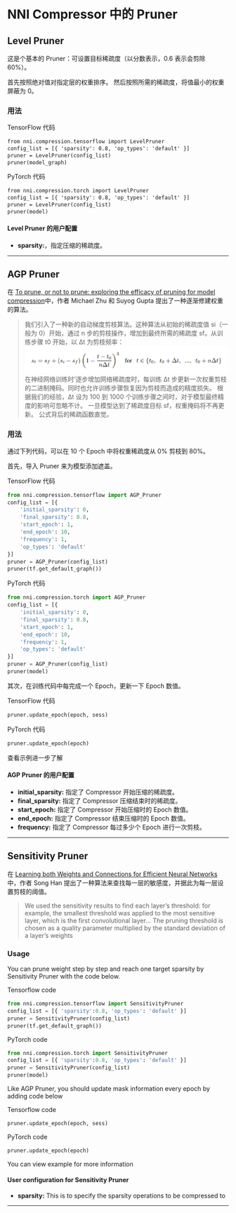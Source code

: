NNI Compressor 中的 Pruner
===

## Level Pruner

这是个基本的 Pruner：可设置目标稀疏度（以分数表示，0.6 表示会剪除 60%）。

首先按照绝对值对指定层的权重排序。 然后按照所需的稀疏度，将值最小的权重屏蔽为 0。

### 用法

TensorFlow 代码
```
from nni.compression.tensorflow import LevelPruner
config_list = [{ 'sparsity': 0.8, 'op_types': 'default' }]
pruner = LevelPruner(config_list)
pruner(model_graph)
```

PyTorch 代码
```
from nni.compression.torch import LevelPruner
config_list = [{ 'sparsity': 0.8, 'op_types': 'default' }]
pruner = LevelPruner(config_list)
pruner(model)
```

#### Level Pruner 的用户配置
* **sparsity:**，指定压缩的稀疏度。

***

## AGP Pruner
在 [To prune, or not to prune: exploring the efficacy of pruning for model compression](https://arxiv.org/abs/1710.01878)中，作者 Michael Zhu 和 Suyog Gupta 提出了一种逐渐修建权重的算法。
> 我们引入了一种新的自动梯度剪枝算法。这种算法从初始的稀疏度值 si（一般为 0）开始，通过 n 步的剪枝操作，增加到最终所需的稀疏度 sf。从训练步骤 t0 开始，以 ∆t 为剪枝频率： ![](../../img/agp_pruner.png) 在神经网络训练时‘逐步增加网络稀疏度时，每训练  ∆t 步更新一次权重剪枝的二进制掩码。同时也允许训练步骤恢复因为剪枝而造成的精度损失。 根据我们的经验，∆t 设为 100 到 1000 个训练步骤之间时，对于模型最终精度的影响可忽略不计。 一旦模型达到了稀疏度目标 sf，权重掩码将不再更新。 公式背后的稀疏函数直觉。

### 用法
通过下列代码，可以在 10 个 Epoch 中将权重稀疏度从 0% 剪枝到 80%。

首先，导入 Pruner 来为模型添加遮盖。

TensorFlow 代码
```python
from nni.compression.tensorflow import AGP_Pruner
config_list = [{
    'initial_sparsity': 0,
    'final_sparsity': 0.8,
    'start_epoch': 1,
    'end_epoch': 10,
    'frequency': 1,
    'op_types': 'default'
}]
pruner = AGP_Pruner(config_list)
pruner(tf.get_default_graph())
```
PyTorch 代码
```python
from nni.compression.torch import AGP_Pruner
config_list = [{
    'initial_sparsity': 0,
    'final_sparsity': 0.8,
    'start_epoch': 1,
    'end_epoch': 10,
    'frequency': 1,
    'op_types': 'default'
}]
pruner = AGP_Pruner(config_list)
pruner(model)
```

其次，在训练代码中每完成一个 Epoch，更新一下 Epoch 数值。

TensorFlow 代码
```python
pruner.update_epoch(epoch, sess)
```
PyTorch 代码
```python
pruner.update_epoch(epoch)
```
查看示例进一步了解

#### AGP Pruner 的用户配置
* **initial_sparsity:** 指定了 Compressor 开始压缩的稀疏度。
* **final_sparsity:** 指定了 Compressor 压缩结束时的稀疏度。
* **start_epoch:** 指定了 Compressor 开始压缩时的 Epoch 数值。
* **end_epoch:** 指定了 Compressor 结束压缩时的 Epoch 数值。
* **frequency:** 指定了 Compressor 每过多少个 Epoch 进行一次剪枝。

***

## Sensitivity Pruner
在 [Learning both Weights and Connections for Efficient Neural Networks](https://arxiv.org/abs/1506.02626) 中，作者 Song Han 提出了一种算法来查找每一层的敏感度，并据此为每一层设置剪枝的阈值。
> We used the sensitivity results to find each layer’s threshold: for example, the smallest threshold was applied to the most sensitive layer, which is the first convolutional layer... The pruning threshold is chosen as a quality parameter multiplied by the standard deviation of a layer’s weights

### Usage
You can prune weight step by step and reach one target sparsity by Sensitivity Pruner with the code below.

Tensorflow code
```python
from nni.compression.tensorflow import SensitivityPruner
config_list = [{ 'sparsity':0.8, 'op_types': 'default' }]
pruner = SensitivityPruner(config_list)
pruner(tf.get_default_graph())
```
PyTorch code
```python
from nni.compression.torch import SensitivityPruner
config_list = [{ 'sparsity':0.8, 'op_types': 'default' }]
pruner = SensitivityPruner(config_list)
pruner(model)
```
Like AGP Pruner, you should update mask information every epoch by adding code below

Tensorflow code
```python
pruner.update_epoch(epoch, sess)
```
PyTorch code
```python
pruner.update_epoch(epoch)
```
You can view example for more information

#### User configuration for Sensitivity Pruner
* **sparsity:** This is to specify the sparsity operations to be compressed to

***
